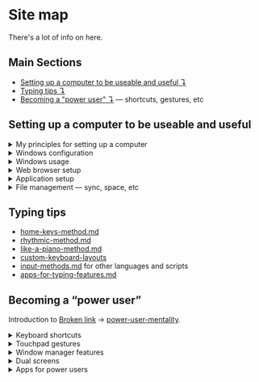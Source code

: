 # Site map

There's a lot of info on here.&#x20;

## Main Sections

* [Setting up a computer to be useable and useful ↴](site-map.md#setting-up-a-computer-to-be-useable-and-useful)&#x20;
* [Typing tips ↴](site-map.md#typing-tips)&#x20;
* [Becoming a "power user" ↴](site-map.md#becoming-a-power-user) — shortcuts, gestures, etc



## Setting up a computer to be useable and useful

<details>

<summary>My principles for setting up a computer</summary>

* [README (1).md](<../README (1).md> "mention")
* [software-and-os-configuration.md](../principles-of-setup/software-and-os-configuration.md "mention") — Configuring the operating system to be uninvasive
* [hardware-selection](../principles-of-setup/hardware-selection/ "mention") — Choosing hardware that is ergonomic and unobtrusive
* [crafting-your-environment.md](../principles-of-setup/crafting-your-environment.md "mention") — Crafting your computer environment for focus.

</details>

<details>

<summary>Windows configuration</summary>

* Setting up a new Windows installation
* Checking Startup Apps
* Useful third-party apps
* Nuking Edge
* Removing bloatware

</details>

<details>

<summary>Windows usage</summary>

* Tools built in to Windows
* PowerToys — tools to power up your computer
* Handling bugs

</details>

<details>

<summary>Web browser setup</summary>

* My default browser settings
* Good extensions
* Privacy & telemetry
* Passwords & security

</details>

<details>

<summary>Application setup</summary>

Introduction to [Broken link](broken-reference "mention").

* [getting-the-apps-you-need.md](../application-setup/getting-the-apps-you-need.md "mention") in the first place
* [popular-apps-for-purposes.md](../application-setup/popular-apps-for-purposes.md "mention")
* [underrated-useful-apps.md](../application-setup/underrated-useful-apps.md "mention")
* [configuring-large-complex-apps.md](../application-setup/configuring-large-complex-apps.md "mention") (e.g. performance settings in Photoshop)

</details>

<details>

<summary>File management — sync, space, etc</summary>

Introduction to good file management — personal data storage hygiene! (diff between storage and memory)

* Storage usage — windirstat \&sim
* Backup, sync, file streaming — reasons, services, pros & cons
* Directory hierarchy, file nomenclature
* Long-term vs short-term files and what type of hard drive to put them on
* Shortest term: scratch disks, pagefile.sys, swap space

</details>



## Typing tips

* [home-keys-method.md](../typing-tips/home-keys-method.md "mention")&#x20;
* [rhythmic-method.md](../typing-tips/rhythmic-method.md "mention")&#x20;
* [like-a-piano-method.md](../typing-tips/like-a-piano-method.md "mention")&#x20;
* [custom-keyboard-layouts](../typing-tips/custom-keyboard-layouts/ "mention")&#x20;
* [input-methods.md](../typing-tips/input-methods.md "mention") for other languages and scripts
* [apps-for-typing-features.md](../typing-tips/apps-for-typing-features.md "mention")



## Becoming a “power user”

Introduction to [Broken link](broken-reference "mention") → [power-user-mentality](../being-a-power-user/power-user-mentality/ "mention").

<details>

<summary>Keyboard shortcuts </summary>

[keyboard-shortcuts](../being-a-power-user/keyboard-shortcuts/ "mention") introduction

* [global.md](../being-a-power-user/keyboard-shortcuts/global.md "mention")&#x20;
* [windows.md](../being-a-power-user/keyboard-shortcuts/windows.md "mention")&#x20;
* [linux.md](../being-a-power-user/keyboard-shortcuts/linux.md "mention")&#x20;

</details>

<details>

<summary>Touchpad gestures</summary>

[touchpad-gestures](../being-a-power-user/touchpad-gestures/ "mention")

</details>

<details>

<summary>Window manager features</summary>

* Tiling windows
* Virtual desktops
*

</details>

<details>

<summary>Dual screens</summary>

* Unusual multi-screen solutions (using a phone/tablet as the second monitor)

</details>

<details>

<summary>Apps for power users</summary>



</details>





